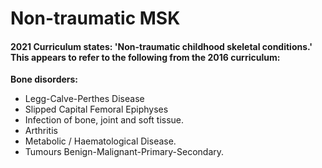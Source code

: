 # Non-traumatic MSK

#### 2021 Curriculum states: 'Non-traumatic childhood skeletal conditions.' This appears to refer to the following from the 2016 curriculum:  

**Bone disorders:**  
 - Legg-Calve-Perthes Disease   
 - Slipped Capital Femoral Epiphyses 
 - Infection of bone, joint and soft tissue.   
 - Arthritis  
 - Metabolic \/ Haematological Disease. 
 - Tumours Benign-Malignant-Primary-Secondary. 
 
